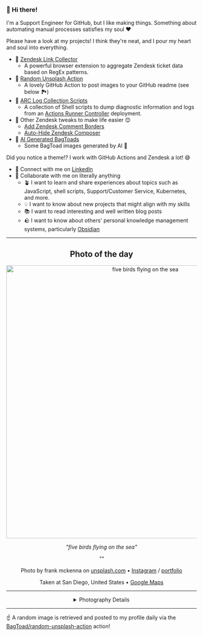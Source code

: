 ### 👋 Hi there!

I'm a Support Engineer for GitHub, but I like making things. Something about automating manual processes satisfies my soul ❤️

Please have a look at my projects! I think they're neat, and I pour my heart and soul into everything.

- 🔗 [Zendesk Link Collector](https://github.com/BagToad/Zendesk-Link-Collector) 
  - A powerful browser extension to aggregate Zendesk ticket data based on RegEx patterns.
- 🌊 [Random Unsplash Action](https://github.com/BagToad/random-unsplash-action)
  - A lovely GitHub Action to post images to your GitHub readme (see below 🏞️)
- 🏃 [ARC Log Collection Scripts](https://github.com/BagToad/arc-log-collection-scripts)
  - A collection of Shell scripts to dump diagnostic information and logs from an [Actions Runner Controller](https://github.com/actions/actions-runner-controller) deployment.
- 🧘 Other Zendesk tweaks to make life easier 😊
  - [Add Zendesk Comment Borders](https://github.com/BagToad/add-zendesk-comment-borders)
  - [Auto-Hide Zendesk Composer](https://github.com/BagToad/Auto-Hide-Zendesk-Composer)
- 🐸 [AI Generated BagToads](https://github.com/BagToad/bagtoads)
  - Some BagToad images generated by AI 🐸

Did you notice a theme!? I work with GitHub Actions and Zendesk a lot! 😅

- 🔗 Connect with me on [LinkedIn](https://www.linkedin.com/in/kynan-ware/)
- 🤝 Collaborate with me on literally anything
  - 🪴 I want to learn and share experiences about topics such as JavaScript, shell scripts, Support/Customer Service, Kubernetes, and more.
  - 💡 I want to know about new projects that might align with my skills
  - 📚 I want to read interesting and well written blog posts
  - 🪨 I want to know about others' personal knowledge management systems, particularly [Obsidian](https://obsidian.md/)

----
<div align="center">

## Photo of the day
  
  <a href="https://unsplash.com/photos/five-birds-flying-on-the-sea-OD9EOzfSOh0"><img width="720" src="https://images.unsplash.com/photo-1471922694854-ff1b63b20054?crop=entropy&cs=tinysrgb&fit=max&fm=jpg&ixid=M3w1NTI0NDl8MHwxfHJhbmRvbXx8fHx8fHx8fDE3MTk5MDAwMzJ8&ixlib=rb-4.0.3&q=80&w=1080" alt="five birds flying on the sea"></a>
  
  <em>"five birds flying on the sea"</em>
  
  <em>""</em>

  Photo by frank mckenna on [unsplash.com](https://unsplash.com/) • [Instagram](https://instagram.com/frankiefoto) / [portfolio](http://blog.frankiefoto.com)
  
  Taken at San Diego, United States • [Google Maps](https://www.google.com/maps/search/?api=1&query=32.715738,-117.1610838)
  
  ---
  
<details>
<summary>Photography Details</summary>
  
| Parameter     | Value |
| ------------- | ----- |
| Camera Model  | NIKON D4 |
| Exposure Time | 1/800 |
| Aperture      | 5.0 |
| Focal Length  | 14.0 |
| ISO           | 1250 |
| Location      | San Diego, United States (United States) |
| Coordinates   | Latitude 32.715738, Longitude -117.1610838 |

### Map

```geojson
        {
            "type": "FeatureCollection",
            "features": [
                {
                    "type": "Feature",
                    "properties": {},
                    "geometry": {
                        "coordinates": [
                            -117.1610838,
                            32.715738
                        ],
                        "type": "Point"
                    },
                    "id": 1
                },
                {
                    "type": "Feature",
                    "properties": {},
                    "geometry": {
                        "coordinates": [
                            [
                                -116.8610838,
                                33.015738
                            ],
                            [
                                -116.8610838,
                                32.415738000000005
                            ],
                            [
                                -117.4610838,
                                32.415738000000005
                            ],
                            [
                                -117.4610838,
                                33.015738
                            ],
                            [
                                -116.8610838,
                                33.015738
                            ]
                        ],
                        "type": "LineString"
                    }
                }
            ]
        }
```

</details>

</div>

----

☝️ A random image is retrieved and posted to my profile daily via the [BagToad/random-unsplash-action](https://github.com/BagToad/random-unsplash-action) action!
